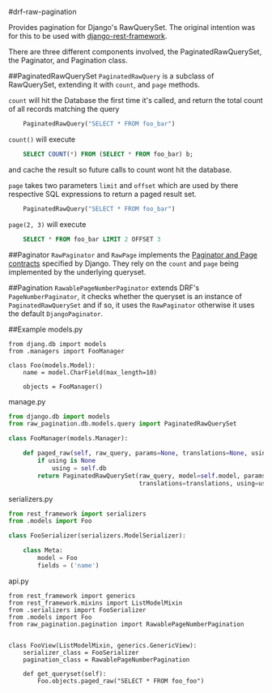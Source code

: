 #drf-raw-pagination

Provides pagination for Django's RawQuerySet.  The original intention was for this to be used with [django-rest-framework](http://www.django-rest-framework.org/).

There are three different components involved, the PaginatedRawQuerySet, the Paginator, and Pagination class. 

##PaginatedRawQuerySet
`PaginatedRawQuery` is a subclass of RawQuerySet, extending it with `count`, and `page` methods.

`count` will hit the Database the first time it's called, and return the total count of all records matching the query

```python
    PaginatedRawQuery("SELECT * FROM foo_bar")
```
`count()` will execute 
```sql
    SELECT COUNT(*) FROM (SELECT * FROM foo_bar) b;
```
and cache the result so future calls to count wont hit the database. 


`page` takes two parameters `limit` and `offset` which are used by there respective SQL expressions
to return a paged result set. 

```python
    PaginatedRawQuery("SELECT * FROM foo_bar")
```
`page(2, 3)` will execute

```sql
    SELECT * FROM foo_bar LIMIT 2 OFFSET 3
```

##Paginator
`RawPaginator` and `RawPage` implements the [Paginator and Page contracts](https://docs.djangoproject.com/en/1.9/topics/pagination/) specified by Django. They rely on the `count` and `page` being implemented by the underlying queryset. 

##Pagination
`RawablePageNumberPaginator` extends DRF's `PageNumberPaginator`, it checks whether the queryset is an instance of `PaginatedRawQuerySet` and if so, it uses the `RawPaginator` otherwise it uses the default `DjangoPaginator`.


##Example
models.py
```
from djang.db import models
from .managers import FooManager

class Foo(models.Model):
    name = model.CharField(max_length=10)

    objects = FooManager()

```


manage.py

```python
from django.db import models
from raw_pagination.db.models.query import PaginatedRawQuerySet

class FooManager(models.Manager):

    def paged_raw(self, raw_query, params=None, translations=None, using=None):
        if using is None
            using = self.db
        return PaginatedRawQuerySet(raw_query, model=self.model, params=params, 
                                    translations=translations, using=using)

```

serializers.py
```python
from rest_framework import serializers
from .models import Foo

class FooSerializer(serializers.ModelSerializer):

    class Meta:
        model = Foo
        fields = ('name')

```


api.py
```
from rest_framework import generics
from rest_framework.mixins import ListModelMixin
from .serializers import FooSerializer
from .models import Foo
from raw_pagination.pagination import RawablePageNumberPagination


class FooView(ListModelMixin, generics.GenericView):
    serializer_class = FooSerializer
    pagination_class = RawablePageNumberPagination

    def get_queryset(self):
        Foo.objects.paged_raw("SELECT * FROM foo_foo")
        
```
